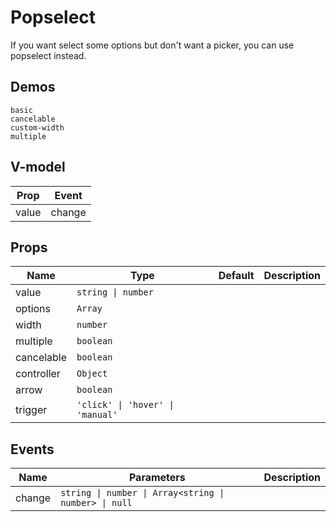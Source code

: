 # Popselect

If you want select some options but don't want a picker, you can use popselect instead.

## Demos
```demo
basic
cancelable
custom-width
multiple
```

## V-model
|Prop|Event|
|-|-|
|value|change|

## Props

|Name|Type|Default|Description|
|-|-|-|-|
|value|`string \| number`|||
|options|`Array`|||
|width|`number`|||
|multiple|`boolean`|||
|cancelable|`boolean`|||
|controller|`Object`|||
|arrow|`boolean`|||
|trigger|`'click' \| 'hover' \| 'manual'`|||

## Events
|Name|Parameters|Description|
|-|-|-|
|change|`string \| number \| Array<string \| number> \| null`||